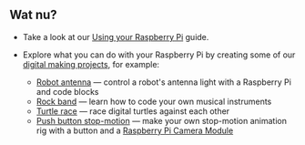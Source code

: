 ## Wat nu?

+ Take a look at our [Using your Raspberry Pi](https://projects.raspberrypi.org/en/projects/raspberry-pi-using) guide.

+ Explore what you can do with your Raspberry Pi by creating some of our [digital making projects](https://projects.raspberrypi.org), for example:
    
    + [Robot antenna](https://projects.raspberrypi.org/en/projects/robot-antenna) — control a robot's antenna light with a Raspberry Pi and code blocks
    + [Rock band](https://projects.raspberrypi.org/en/projects/rock-band) — learn how to code your own musical instruments
    + [Turtle race](https://projects.raspberrypi.org/en/projects/turtle-race) — race digital turtles against each other
    + [Push button stop-motion](https://projects.raspberrypi.org/en/projects/push-button-stop-motion) — make your own stop-motion animation rig with a button and a [Raspberry Pi Camera Module](https://www.raspberrypi.org/products/camera-module-v2/)